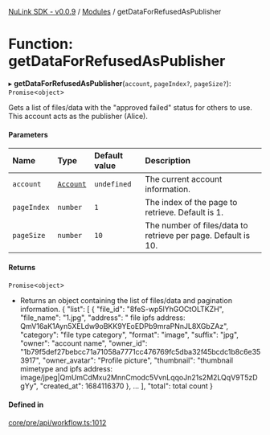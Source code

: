[NuLink SDK - v0.0.9](../README.md) / [Modules](../modules.md) / getDataForRefusedAsPublisher

# Function: getDataForRefusedAsPublisher

▸ **getDataForRefusedAsPublisher**(`account`, `pageIndex?`, `pageSize?`): `Promise`<`object`\>

Gets a list of files/data with the "approved failed" status for others to use. This account acts as the publisher (Alice).

#### Parameters

| Name | Type | Default value | Description |
| :------ | :------ | :------ | :------ |
| `account` | [`Account`](../classes/Account.md) | `undefined` | The current account information. |
| `pageIndex` | `number` | `1` | The index of the page to retrieve. Default is 1. |
| `pageSize` | `number` | `10` | The number of files/data to retrieve per page. Default is 10. |

#### Returns

`Promise`<`object`\>

- Returns an object containing the list of files/data and pagination information.
              {
                "list": [
                  {
                    "file_id": "8feS-wp5lYhGOCtOLTKZH",
                    "file_name": "1.jpg",
                    "address": " file ipfs address: QmV16aK1Ayn5XELdw9oBKK9YEoEDPb9mraPNnJL8XGbZAz",
                    "category": "file type category",
                    "format": "image",
                    "suffix": "jpg",
                    "owner": "account name",
                    "owner_id": "1b79f5def27bebcc71a71058a7771cc476769fc5dba32f45bcdc1b8c6e353917",
                    "owner_avatar": "Profile picture",
                    "thumbnail": "thumbnail mimetype and ipfs address: image/jpeg|QmUmCdMxu2MnnCmodc5VvnLqqoJn21s2M2LQqV9T5zDgYy",
                    "created_at": 1684116370
                  },
                  ...
              ],
              "total": total count
            }

#### Defined in

[core/pre/api/workflow.ts:1012](https://github.com/NuLink-network/nulink-sdk/blob/66c291e/src/core/pre/api/workflow.ts#L1012)
